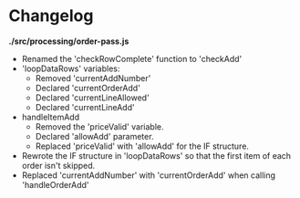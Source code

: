 # Changelog

**./src/processing/order-pass.js**
* Renamed the 'checkRowComplete' function to 'checkAdd'
* 'loopDataRows' variables:
	* Removed 'currentAddNumber'
	* Declared 'currentOrderAdd'
	* Declared 'currentLineAllowed'
	* Declared 'currentLineAdd'
* handleItemAdd
	* Removed the 'priceValid' variable.
	* Declared 'allowAdd' parameter.
	* Replaced 'priceValid' with 'allowAdd' for the IF structure.
* Rewrote the IF structure in 'loopDataRows' so that the first item of each order isn't skipped.
* Replaced 'currentAddNumber' with 'currentOrderAdd' when calling 'handleOrderAdd'
